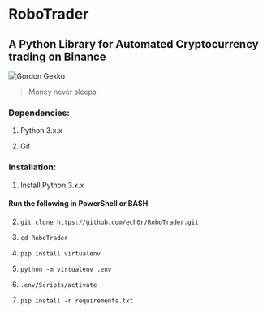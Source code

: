 # RoboTrader
## A Python Library for Automated Cryptocurrency trading on Binance

![Gordon Gekko](https://upload.wikimedia.org/wikipedia/en/thumb/4/40/Gordon_Gekko.jpg/220px-Gordon_Gekko.jpg)

>Money never sleeps

### Dependencies:

1. Python 3.x.x

2. Git

### Installation:

1. Install Python 3.x.x

#### Run the following in PowerShell or BASH

2. ```git clone https://github.com/ech0r/RoboTrader.git```

3. ```cd RoboTrader```

4. ```pip install virtualenv```

5. ```python -m virtualenv .env```

6. ```.env/Scripts/activate```

7. ```pip install -r requirements.txt```